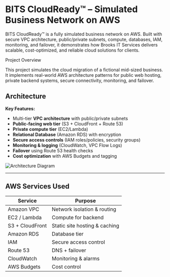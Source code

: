 # BITS CloudReady™ – Simulated Business Network on AWS
BITS CloudReady™ is a fully simulated business network on AWS. Built with secure VPC architecture, public/private subnets, compute, databases, IAM, monitoring, and failover, it demonstrates how Brooks IT Services delivers scalable, cost-optimized, and reliable cloud solutions for clients.

Project Overview

This project simulates the cloud migration of a fictional mid-sized business.  
It implements real-world AWS architecture patterns for public web hosting, private backend systems, secure connectivity, monitoring, and failover.

## Architecture

**Key Features:**
- Multi-tier **VPC architecture** with public/private subnets
- **Public-facing web tier** (S3 + CloudFront + Route 53)
- **Private compute tier** (EC2/Lambda)
- **Relational Database** (Amazon RDS) with encryption
- **Secure access controls** (IAM roles/policies, security groups)
- **Monitoring & logging** (CloudWatch, VPC Flow Logs)
- **Failover** using Route 53 health checks
- **Cost optimization** with AWS Budgets and tagging

![Architecture Diagram](docs/architecture-diagram.png)

---

## AWS Services Used

| Service        | Purpose |
|----------------|---------|
| Amazon VPC     | Network isolation & routing |
| EC2 / Lambda   | Compute for backend |
| S3 + CloudFront| Static site hosting & caching |
| Amazon RDS     | Database tier |
| IAM            | Secure access control |
| Route 53       | DNS + failover |
| CloudWatch     | Monitoring & alarms |
| AWS Budgets    | Cost control |
